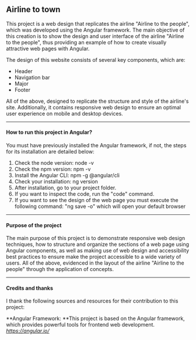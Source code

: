 ## Airline to town

This project is a web design that replicates the airline "Airline to the people", which was developed using the Angular framework. The main objective of this creation is to show the design and user interface of the airline "Airline to the people", thus providing an example of how to create visually attractive web pages with Angular.

The design of this website consists of several key components, which are:
- Header
- Navigation bar
- Major
- Footer

All of the above, designed to replicate the structure and style of the airline's site. Additionally, it contains responsive web design to ensure an optimal user experience on mobile and desktop devices.

***
#### How to run this project in Angular?
You must have previously installed the Angular framework, if not, the steps for its installation are detailed below:
1. Check the node version: node -v
2. Check the npm version: npm -v
3. Install the Angular CLI: npm -g @angular/cli
4. Check your installation: ng version
5. After installation, go to your project folder.
6. If you want to inspect the code, run the "code" command.
7. If you want to see the design of the web page you must execute the following command: "ng save -o" which will open your default browser

***
#### Purpose of the project
The main purpose of this project is to demonstrate responsive web design techniques, how to structure and organize the sections of a web page using Angular components, as well as making use of web design and accessibility best practices to ensure make the project accessible to a wide variety of users. All of the above, evidenced in the layout of the airline "Airline to the people" through the application of concepts.
***
#### Credits and thanks
I thank the following sources and resources for their contribution to this project:

**Angular Framework: **This project is based on the Angular framework, which provides powerful tools for frontend web development. *https://angular.io/*
